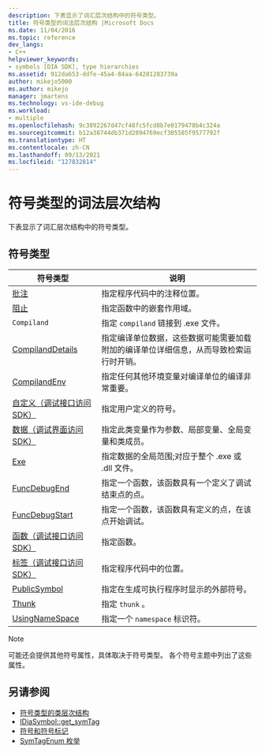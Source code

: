 ```yaml
---
description: 下表显示了词汇层次结构中的符号类型。
title: 符号类型的词法层次结构 |Microsoft Docs
ms.date: 11/04/2016
ms.topic: reference
dev_langs:
- C++
helpviewer_keywords:
- symbols [DIA SDK], type hierarchies
ms.assetid: 912da653-ddfe-45a4-84aa-64281283739a
author: mikejo5000
ms.author: mikejo
manager: jmartens
ms.technology: vs-ide-debug
ms.workload:
- multiple
ms.openlocfilehash: 9c3892267d47cf48fc5fcd8b7e0179478b4c324a
ms.sourcegitcommit: b12a38744db371d2894769ecf305585f9577792f
ms.translationtype: HT
ms.contentlocale: zh-CN
ms.lasthandoff: 09/13/2021
ms.locfileid: "127832814"
---
```

# <a name="lexical-hierarchy-of-symbol-types"></a>符号类型的词法层次结构
下表显示了词汇层次结构中的符号类型。

## <a name="symbol-types"></a>符号类型

|符号类型|说明|
|-----------------|-----------------|
|[批注](../../debugger/debug-interface-access/annotation.md)|指定程序代码中的注释位置。|
|[阻止](../../debugger/debug-interface-access/block.md)|指定函数中的嵌套作用域。|
|`Compiland`|指定 `compiland` 链接到 .exe 文件。|
|[CompilandDetails](../../debugger/debug-interface-access/compilanddetails.md)|指定编译单位数据，这些数据可能需要加载附加的编译单位详细信息，从而导致检索运行时开销。|
|[CompilandEnv](../../debugger/debug-interface-access/compilandenv.md)|指定任何其他环境变量对编译单位的编译非常重要。|
|[自定义（调试接口访问 SDK）](../../debugger/debug-interface-access/custom-debug-interface-access-sdk.md)|指定用户定义的符号。|
|[数据（调试界面访问 SDK）](../../debugger/debug-interface-access/data-debug-interface-access-sdk.md)|指定此类变量作为参数、局部变量、全局变量和类成员。|
|[Exe](../../debugger/debug-interface-access/exe.md)|指定数据的全局范围;对应于整个 .exe 或 .dll 文件。|
|[FuncDebugEnd](../../debugger/debug-interface-access/funcdebugend.md)|指定一个函数，该函数具有一个定义了调试结束点的点。|
|[FuncDebugStart](../../debugger/debug-interface-access/funcdebugstart.md)|指定一个函数，该函数具有定义的点，在该点开始调试。|
|[函数（调试接口访问 SDK）](../../debugger/debug-interface-access/function-debug-interface-access-sdk.md)|指定函数。|
|[标签（调试接口访问 SDK）](../../debugger/debug-interface-access/label-debug-interface-access-sdk.md)|指定程序代码中的位置。|
|[PublicSymbol](../../debugger/debug-interface-access/publicsymbol.md)|指定在生成可执行程序时显示的外部符号。|
|[Thunk](../../debugger/debug-interface-access/thunk.md)|指定 `thunk` 。|
|[UsingNameSpace](../../debugger/debug-interface-access/usingnamespace.md)|指定一个 `namespace` 标识符。|

> [!NOTE]
> 可能还会提供其他符号属性，具体取决于符号类型。 各个符号主题中列出了这些属性。

## <a name="see-also"></a>另请参阅
- [符号类型的类层次结构](../../debugger/debug-interface-access/class-hierarchy-of-symbol-types.md)
- [IDiaSymbol::get_symTag](../../debugger/debug-interface-access/idiasymbol-get-symtag.md)
- [符号和符号标记](../../debugger/debug-interface-access/symbols-and-symbol-tags.md)
- [SymTagEnum 枚举](../../debugger/debug-interface-access/symtagenum.md)
